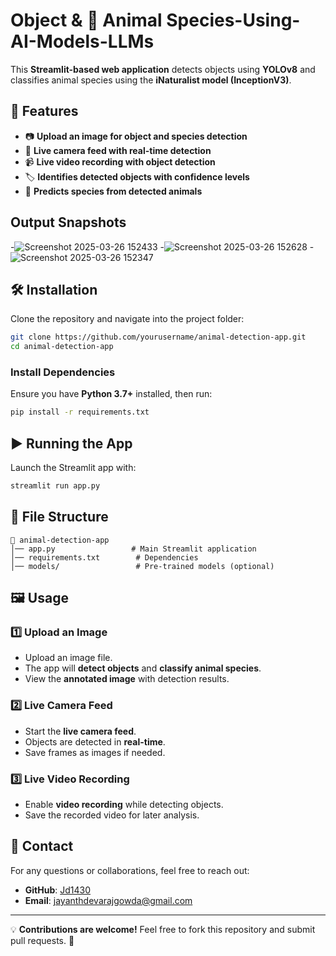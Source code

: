 # Object & 🐾 Animal Species-Using-AI-Models-LLMs

This **Streamlit-based web application** detects objects using **YOLOv8** and classifies animal species using the **iNaturalist model (InceptionV3)**.

## 🚀 Features
- 📷 **Upload an image for object and species detection**
- 🎥 **Live camera feed with real-time detection**
- 📹 **Live video recording with object detection**
- 🏷️ **Identifies detected objects with confidence levels**
- 🦓 **Predicts species from detected animals**

## Output Snapshots
-![Screenshot 2025-03-26 152433](https://github.com/user-attachments/assets/794138b7-3863-46b1-ab6a-c7ce23a3edb9)
-![Screenshot 2025-03-26 152628](https://github.com/user-attachments/assets/271621ce-bf5f-4f36-8dce-eeecd12d52af)
-![Screenshot 2025-03-26 152347](https://github.com/user-attachments/assets/62879b0b-6566-4516-a4ed-90b50286d7ee)

## 🛠️ Installation

Clone the repository and navigate into the project folder:

```bash
git clone https://github.com/yourusername/animal-detection-app.git
cd animal-detection-app
```

### Install Dependencies

Ensure you have **Python 3.7+** installed, then run:

```bash
pip install -r requirements.txt
```

## ▶️ Running the App

Launch the Streamlit app with:

```bash
streamlit run app.py
```

## 📂 File Structure

```
📂 animal-detection-app
│── app.py                 # Main Streamlit application
│── requirements.txt        # Dependencies
│── models/                 # Pre-trained models (optional)
```

## 🖼️ Usage

### 1️⃣ Upload an Image
- Upload an image file.
- The app will **detect objects** and **classify animal species**.
- View the **annotated image** with detection results.

### 2️⃣ Live Camera Feed
- Start the **live camera feed**.
- Objects are detected in **real-time**.
- Save frames as images if needed.

### 3️⃣ Live Video Recording
- Enable **video recording** while detecting objects.
- Save the recorded video for later analysis.

## 🔗 Contact
For any questions or collaborations, feel free to reach out:
- **GitHub**: [Jd1430](https://github.com/Jd1430)
- **Email**: jayanthdevarajgowda@gmail.com

---
💡 **Contributions are welcome!** Feel free to fork this repository and submit pull requests. 🚀
